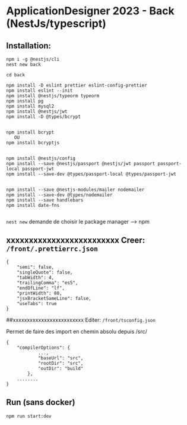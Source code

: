 # ApplicationDesigner 2023 - Back (NestJs/typescript)

## Installation:

```
npm i -g @nestjs/cli
nest new back

cd back

npm install -D eslint prettier eslint-config-prettier
npm install eslint --init
npm install @nestjs/typeorm typeorm
npm install pg
npm install mysql2
npm install @nestjs/jwt
npm install -D @types/bcrypt


npm install bcrypt
   OU
npm install bcryptjs


npm install @nestjs/config
npm install --save @nestjs/passport @nestjs/jwt passport passport-local passport-jwt
npm install --save-dev @types/passport-local @types/passport-jwt


npm install --save @nestjs-modules/mailer nodemailer
npm install --save-dev @types/nodemailer
npm install --save handlebars
npm install date-fns


```

`nest new` demande de choisir le package manager --> npm

## xxxxxxxxxxxxxxxxxxxxxxxxx Creer: `/front/.prettierrc.json`

```
{
	"semi": false,
	"singleQuote": false,
	"tabWidth": 4,
	"trailingComma": "es5",
	"endOfLine": "lf",
	"printWidth": 80,
	"jsxBracketSameLine": false,
	"useTabs": true
}

```

##xxxxxxxxxxxxxxxxxxxxxxxxx Editer: `/front/tsconfig.json`

Permet de faire des import en chemin absolu depuis /src/

```
{
	"compilerOptions": {
			...,
			"baseUrl": "src",
			"rootDir": "src",
			"outDir": "build"
		},
	........
}

```

## Run (sans docker)

```
npm run start:dev
```
